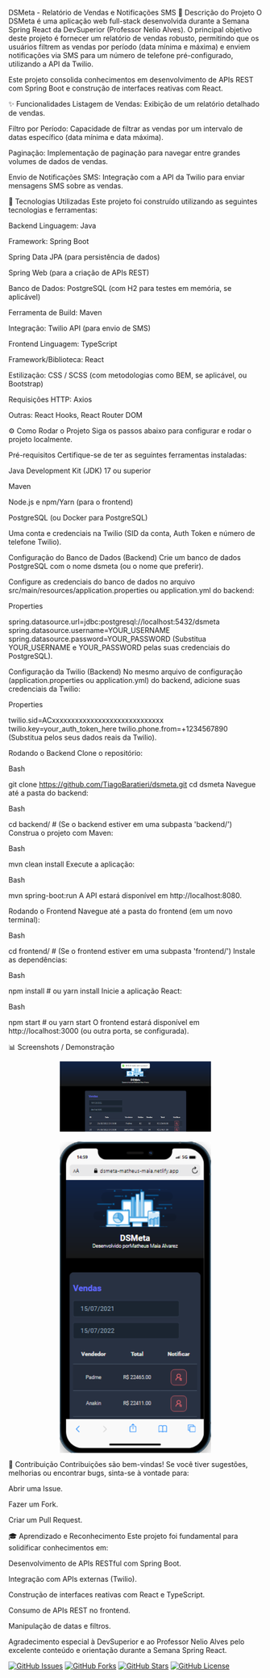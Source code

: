 DSMeta - Relatório de Vendas e Notificações SMS
📝 Descrição do Projeto
O DSMeta é uma aplicação web full-stack desenvolvida durante a Semana Spring React da DevSuperior (Professor Nelio Alves). O principal objetivo deste projeto é fornecer um relatório de vendas robusto, permitindo que os usuários filtrem as vendas por período (data mínima e máxima) e enviem notificações via SMS para um número de telefone pré-configurado, utilizando a API da Twilio.

Este projeto consolida conhecimentos em desenvolvimento de APIs REST com Spring Boot e construção de interfaces reativas com React.

✨ Funcionalidades
Listagem de Vendas: Exibição de um relatório detalhado de vendas.

Filtro por Período: Capacidade de filtrar as vendas por um intervalo de datas específico (data mínima e data máxima).

Paginação: Implementação de paginação para navegar entre grandes volumes de dados de vendas.

Envio de Notificações SMS: Integração com a API da Twilio para enviar mensagens SMS sobre as vendas.

🚀 Tecnologias Utilizadas
Este projeto foi construído utilizando as seguintes tecnologias e ferramentas:

Backend
Linguagem: Java

Framework: Spring Boot

Spring Data JPA (para persistência de dados)

Spring Web (para a criação de APIs REST)

Banco de Dados: PostgreSQL (com H2 para testes em memória, se aplicável)

Ferramenta de Build: Maven

Integração: Twilio API (para envio de SMS)

Frontend
Linguagem: TypeScript

Framework/Biblioteca: React

Estilização: CSS / SCSS (com metodologias como BEM, se aplicável, ou Bootstrap)

Requisições HTTP: Axios

Outras: React Hooks, React Router DOM 

⚙️ Como Rodar o Projeto
Siga os passos abaixo para configurar e rodar o projeto localmente.

Pré-requisitos
Certifique-se de ter as seguintes ferramentas instaladas:

Java Development Kit (JDK) 17 ou superior

Maven

Node.js e npm/Yarn (para o frontend)

PostgreSQL (ou Docker para PostgreSQL)

Uma conta e credenciais na Twilio (SID da conta, Auth Token e número de telefone Twilio).

Configuração do Banco de Dados (Backend)
Crie um banco de dados PostgreSQL com o nome dsmeta (ou o nome que preferir).

Configure as credenciais do banco de dados no arquivo src/main/resources/application.properties ou application.yml do backend:

Properties

spring.datasource.url=jdbc:postgresql://localhost:5432/dsmeta
spring.datasource.username=YOUR_USERNAME
spring.datasource.password=YOUR_PASSWORD
(Substitua YOUR_USERNAME e YOUR_PASSWORD pelas suas credenciais do PostgreSQL).

Configuração da Twilio (Backend)
No mesmo arquivo de configuração (application.properties ou application.yml) do backend, adicione suas credenciais da Twilio:

Properties

twilio.sid=ACxxxxxxxxxxxxxxxxxxxxxxxxxxxxx
twilio.key=your_auth_token_here
twilio.phone.from=+1234567890
(Substitua pelos seus dados reais da Twilio).

Rodando o Backend
Clone o repositório:

Bash

git clone https://github.com/TiagoBaratieri/dsmeta.git
cd dsmeta
Navegue até a pasta do backend:

Bash

cd backend/ # (Se o backend estiver em uma subpasta 'backend/')
Construa o projeto com Maven:

Bash

mvn clean install
Execute a aplicação:

Bash

mvn spring-boot:run
A API estará disponível em http://localhost:8080.

Rodando o Frontend
Navegue até a pasta do frontend (em um novo terminal):

Bash

cd frontend/ # (Se o frontend estiver em uma subpasta 'frontend/')
Instale as dependências:

Bash

npm install # ou yarn install
Inicie a aplicação React:

Bash

npm start # ou yarn start
O frontend estará disponível em http://localhost:3000 (ou outra porta, se configurada).

📊 Screenshots / Demonstração
<div style="display: flex; flex-wrap: wrap; justify-content: center; gap: 20px;">
  <img src="frontweb/src/assets/img/03.png" alt="Página inicial" style="width: 300px; max-width: 100%; height: auto;" />
  <img src="frontweb/src/assets/img/01.png" alt="Movel" style="width: 300px; max-width: 100%; height: auto;" />
</div>

🤝 Contribuição
Contribuições são bem-vindas! Se você tiver sugestões, melhorias ou encontrar bugs, sinta-se à vontade para:

Abrir uma Issue.

Fazer um Fork.

Criar um Pull Request.

🎓 Aprendizado e Reconhecimento
Este projeto foi fundamental para solidificar conhecimentos em:

Desenvolvimento de APIs RESTful com Spring Boot.

Integração com APIs externas (Twilio).

Construção de interfaces reativas com React e TypeScript.

Consumo de APIs REST no frontend.

Manipulação de datas e filtros.

Agradecimento especial à DevSuperior e ao Professor Nelio Alves pelo excelente conteúdo e orientação durante a Semana Spring React.

[![GitHub Issues](https://img.shields.io/github/issues/TiagoBaratieri/dscatalog-bootcamp?style=for-the-badge)](https://github.com/TiagoBaratieri/dscatalog-bootcamp/issues)
[![GitHub Forks](https://img.shields.io/github/forks/TiagoBaratieri/dscatalog-bootcamp?style=for-the-badge)](https://github.com/TiagoBaratieri/dscatalog-bootcamp/network/members)
[![GitHub Stars](https://img.shields.io/github/stars/TiagoBaratieri/dscatalog-bootcamp?style=for-the-badge)](https://github.com/TiagoBaratieri/dscatalog-bootcamp/stargazers)
[![GitHub License](https://img.shields.io/github/license/TiagoBaratieri/dscatalog-bootcamp?style=for-the-badge)](https://github.com/TiagoBaratieri/dscatalog-bootcamp/blob/main/LICENSE)

